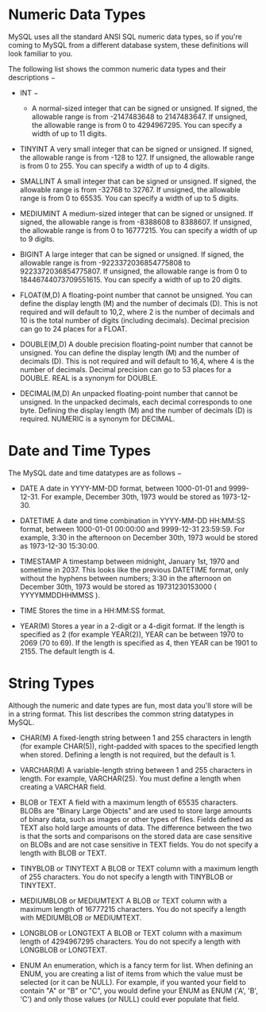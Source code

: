 # Numeric Data Types
MySQL uses all the standard ANSI SQL numeric data types,
so if you're coming to MySQL from a different database system, these definitions will look familiar to you.

The following list shows the common numeric data types and their descriptions −

- INT −
    -  A normal-sized integer that can be signed or unsigned. If signed,
        the allowable range is from -2147483648 to 2147483647.
        If unsigned, the allowable range is from 0 to 4294967295.
        You can specify a width of up to 11 digits.

- TINYINT
A very small integer that can be signed or unsigned.
If signed, the allowable range is from -128 to 127.
 If unsigned, the allowable range is from 0 to 255.
 You can specify a width of up to 4 digits.

- SMALLINT
A small integer that can be signed or unsigned.
If signed, the allowable range is from -32768 to 32767.
If unsigned, the allowable range is from 0 to 65535.
 You can specify a width of up to 5 digits.

- MEDIUMINT
A medium-sized integer that can be signed or unsigned.
If signed, the allowable range is from -8388608 to 8388607.
If unsigned, the allowable range is from 0 to 16777215. You can specify a width of up to 9 digits.

- BIGINT
A large integer that can be signed or unsigned.
If signed, the allowable range is from -9223372036854775808 to 9223372036854775807.
If unsigned, the allowable range is from 0 to 18446744073709551615.
 You can specify a width of up to 20 digits.

- FLOAT(M,D)
A floating-point number that cannot be unsigned. You can define the display length (M)
and the number of decimals (D). This is not required and will default to 10,2,
 where 2 is the number of decimals and 10 is the total number of digits (including decimals).
 Decimal precision can go to 24 places for a FLOAT.

- DOUBLE(M,D)
A double precision floating-point number that cannot be unsigned.
You can define the display length (M) and the number of decimals (D).
 This is not required and will default to 16,4, where 4 is the number of decimals.
  Decimal precision can go to 53 places for a DOUBLE. REAL is a synonym for DOUBLE.

- DECIMAL(M,D)
An unpacked floating-point number that cannot be unsigned. In the unpacked decimals,
each decimal corresponds to one byte. 
Defining the display length (M) and the number of decimals (D) is required.
NUMERIC is a synonym for DECIMAL.

# Date and Time Types
The MySQL date and time datatypes are as follows −

- DATE
A date in YYYY-MM-DD format, between 1000-01-01 and 9999-12-31.
 For example, December 30th, 1973 would be stored as 1973-12-30.

- DATETIME
A date and time combination in YYYY-MM-DD HH:MM:SS format,
between 1000-01-01 00:00:00 and 9999-12-31 23:59:59.
For example, 3:30 in the afternoon on December 30th, 1973 would be stored as 1973-12-30 15:30:00.

- TIMESTAMP
A timestamp between midnight, January 1st, 1970 and sometime in 2037. This looks like the previous DATETIME format,
only without the hyphens between numbers;
 3:30 in the afternoon on December 30th, 1973 would be stored as 19731230153000 ( YYYYMMDDHHMMSS ).

- TIME
Stores the time in a HH:MM:SS format.

- YEAR(M)
Stores a year in a 2-digit or a 4-digit format.
 If the length is specified as 2 (for example YEAR(2)), YEAR can be between 1970 to 2069 (70 to 69).
 If the length is specified as 4, then YEAR can be 1901 to 2155. The default length is 4.

# String Types

Although the numeric and date types are fun, most data you'll store will be in a string format.
 This list describes the common string datatypes in MySQL.

- CHAR(M)
A fixed-length string between 1 and 255 characters in length (for example CHAR(5)),
right-padded with spaces to the specified length when stored.
Defining a length is not required, but the default is 1.

- VARCHAR(M)
A variable-length string between 1 and 255 characters in length.
For example, VARCHAR(25). You must define a length when creating a VARCHAR field.

- BLOB or TEXT
 A field with a maximum length of 65535 characters.
 BLOBs are "Binary Large Objects" and are used to store large amounts of binary data,
 such as images or other types of files. Fields defined as TEXT also hold large amounts of data.
 The difference between the two is that the sorts and comparisons on the stored data are case sensitive
 on BLOBs and are not case sensitive in TEXT fields. You do not specify a length with BLOB or TEXT.

- TINYBLOB or TINYTEXT
A BLOB or TEXT column with a maximum length of 255 characters.
 You do not specify a length with TINYBLOB or TINYTEXT.

- MEDIUMBLOB or MEDIUMTEXT
A BLOB or TEXT column with a maximum length of 16777215 characters.
 You do not specify a length with MEDIUMBLOB or MEDIUMTEXT.

- LONGBLOB or LONGTEXT
A BLOB or TEXT column with a maximum length of 4294967295 characters.
You do not specify a length with LONGBLOB or LONGTEXT.

- ENUM
An enumeration, which is a fancy term for list. When defining an ENUM,
you are creating a list of items from which the value must be selected (or it can be NULL).
For example, if you wanted your field to contain "A" or "B" or "C",
 you would define your ENUM as ENUM ('A', 'B', 'C') and only those values (or NULL) could ever populate that field.